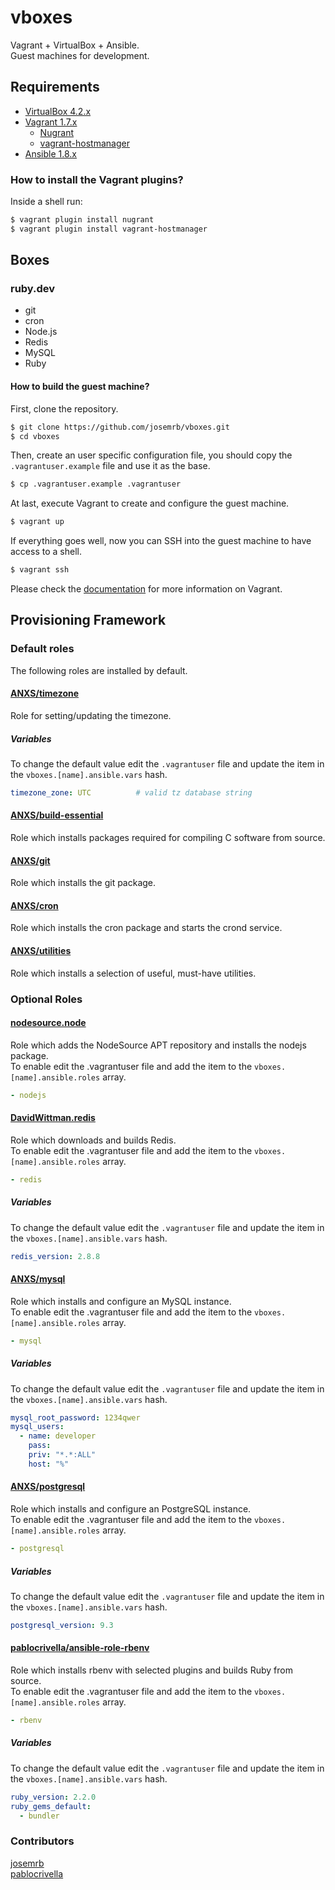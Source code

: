 # vboxes
Vagrant + VirtualBox + Ansible.  
Guest machines for development.

## Requirements
- [VirtualBox 4.2.x](https://www.virtualbox.org)
- [Vagrant 1.7.x](https://vagrantup.com)
  - [Nugrant](https://github.com/maoueh/nugrant)
  - [vagrant-hostmanager](https://github.com/smdahlen/vagrant-hostmanager)
- [Ansible 1.8.x](http://www.ansible.com)

### How to install the Vagrant plugins?
Inside a shell run:
```sh
$ vagrant plugin install nugrant
$ vagrant plugin install vagrant-hostmanager
```

## Boxes
### ruby.dev
- git
- cron
- Node.js
- Redis
- MySQL
- Ruby

#### How to build the guest machine?
First, clone the repository.
```sh
$ git clone https://github.com/josemrb/vboxes.git
$ cd vboxes
```

Then, create an user specific configuration file, you should copy the `.vagrantuser.example` file and use it as the base.
```sh
$ cp .vagrantuser.example .vagrantuser
```

At last, execute Vagrant to create and configure the guest machine.
```sh
$ vagrant up
```

If everything goes well, now you can SSH into the guest machine to have access to a shell.
```sh
$ vagrant ssh
```

Please check the [documentation](http://docs.vagrantup.com/v2/) for more information on Vagrant.

## Provisioning Framework
### Default roles
The following roles are installed by default.

#### [ANXS/timezone](https://github.com/ANXS/timezone)
Role for setting/updating the timezone.
##### Variables
To change the default value edit the `.vagrantuser` file and update the item in the `vboxes.[name].ansible.vars` hash.
```yaml
timezone_zone: UTC          # valid tz database string
```

#### [ANXS/build-essential](https://github.com/ANXS/build-essential)
Role which installs packages required for compiling C software from source.

#### [ANXS/git](https://github.com/ANXS/git)
Role which installs the git package.

#### [ANXS/cron](https://github.com/ANXS/cron)
Role which installs the cron package and starts the crond service.

#### [ANXS/utilities](https://github.com/ANXS/utilities)
Role which installs a selection of useful, must-have utilities.

### Optional Roles
#### [nodesource.node](https://github.com/nodesource/ansible-nodejs-role)
Role which adds the NodeSource APT repository and installs the nodejs package.  
To enable edit the .vagrantuser file and add the item to the `vboxes.[name].ansible.roles` array.
```yaml
- nodejs
```

#### [DavidWittman.redis](https://github.com/nodesource/ansible-nodejs-role)
Role which downloads and builds Redis.  
To enable edit the .vagrantuser file and add the item to the `vboxes.[name].ansible.roles` array.
```yaml
- redis
```
##### Variables
To change the default value edit the `.vagrantuser` file and update the item in the `vboxes.[name].ansible.vars` hash.
```yaml
redis_version: 2.8.8
```

#### [ANXS/mysql](https://github.com/ANXS/mysql)
Role which installs and configure an MySQL instance.  
To enable edit the .vagrantuser file and add the item to the `vboxes.[name].ansible.roles` array.
```yaml
- mysql
```
##### Variables
To change the default value edit the `.vagrantuser` file and update the item in the `vboxes.[name].ansible.vars` hash.
```yaml
mysql_root_password: 1234qwer
mysql_users:
  - name: developer
    pass: 
    priv: "*.*:ALL"
    host: "%"
```

#### [ANXS/postgresql](https://github.com/ANXS/postgresql)
Role which installs and configure an PostgreSQL instance.  
To enable edit the .vagrantuser file and add the item to the `vboxes.[name].ansible.roles` array.
```yaml
- postgresql
```
##### Variables
To change the default value edit the `.vagrantuser` file and update the item in the `vboxes.[name].ansible.vars` hash.
```yaml
postgresql_version: 9.3
```

#### [pablocrivella/ansible-role-rbenv](https://github.com/pablocrivella/ansible-role-rbenv)
Role which installs rbenv with selected plugins and builds Ruby from source.  
To enable edit the .vagrantuser file and add the item to the `vboxes.[name].ansible.roles` array.
```yaml
- rbenv
```
##### Variables
To change the default value edit the `.vagrantuser` file and update the item in the `vboxes.[name].ansible.vars` hash.
```yaml
ruby_version: 2.2.0
ruby_gems_default:
  - bundler
```

### Contributors
[josemrb](https://github.com/josemrb)  
[pablocrivella](https://github.com/pablocrivella)
